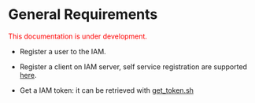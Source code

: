 # General Requirements
<span style="color:red"> This documentation is under development. </span>

* Register a user to the IAM.

* Register a client on IAM server, self service registration are supported [here](https://iam-test.indigo-datacloud.eu/login). 

* Get a IAM token: it can be retrieved with [get_token.sh](https://gist.githubusercontent.com/dciangot/3b098173fc1710ad6b07ecda5b4e179a/raw/379949e1ce00d28dbdb64b65ed3a1d1676da4789/get_token.sh)
